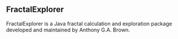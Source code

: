 ## FractalExplorer

FractalExplorer is a Java fractal calculation and exploration package developed and maintained by Anthony G.A. Brown.
